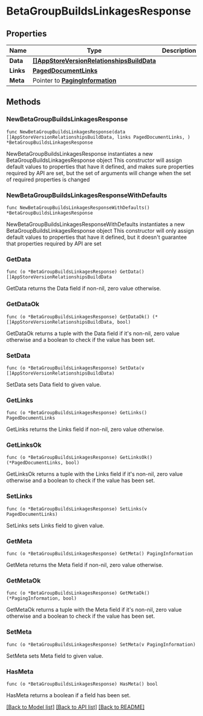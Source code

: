 # BetaGroupBuildsLinkagesResponse

## Properties

Name | Type | Description | Notes
------------ | ------------- | ------------- | -------------
**Data** | [**[]AppStoreVersionRelationshipsBuildData**](AppStoreVersionRelationshipsBuildData.md) |  | 
**Links** | [**PagedDocumentLinks**](PagedDocumentLinks.md) |  | 
**Meta** | Pointer to [**PagingInformation**](PagingInformation.md) |  | [optional] 

## Methods

### NewBetaGroupBuildsLinkagesResponse

`func NewBetaGroupBuildsLinkagesResponse(data []AppStoreVersionRelationshipsBuildData, links PagedDocumentLinks, ) *BetaGroupBuildsLinkagesResponse`

NewBetaGroupBuildsLinkagesResponse instantiates a new BetaGroupBuildsLinkagesResponse object
This constructor will assign default values to properties that have it defined,
and makes sure properties required by API are set, but the set of arguments
will change when the set of required properties is changed

### NewBetaGroupBuildsLinkagesResponseWithDefaults

`func NewBetaGroupBuildsLinkagesResponseWithDefaults() *BetaGroupBuildsLinkagesResponse`

NewBetaGroupBuildsLinkagesResponseWithDefaults instantiates a new BetaGroupBuildsLinkagesResponse object
This constructor will only assign default values to properties that have it defined,
but it doesn't guarantee that properties required by API are set

### GetData

`func (o *BetaGroupBuildsLinkagesResponse) GetData() []AppStoreVersionRelationshipsBuildData`

GetData returns the Data field if non-nil, zero value otherwise.

### GetDataOk

`func (o *BetaGroupBuildsLinkagesResponse) GetDataOk() (*[]AppStoreVersionRelationshipsBuildData, bool)`

GetDataOk returns a tuple with the Data field if it's non-nil, zero value otherwise
and a boolean to check if the value has been set.

### SetData

`func (o *BetaGroupBuildsLinkagesResponse) SetData(v []AppStoreVersionRelationshipsBuildData)`

SetData sets Data field to given value.


### GetLinks

`func (o *BetaGroupBuildsLinkagesResponse) GetLinks() PagedDocumentLinks`

GetLinks returns the Links field if non-nil, zero value otherwise.

### GetLinksOk

`func (o *BetaGroupBuildsLinkagesResponse) GetLinksOk() (*PagedDocumentLinks, bool)`

GetLinksOk returns a tuple with the Links field if it's non-nil, zero value otherwise
and a boolean to check if the value has been set.

### SetLinks

`func (o *BetaGroupBuildsLinkagesResponse) SetLinks(v PagedDocumentLinks)`

SetLinks sets Links field to given value.


### GetMeta

`func (o *BetaGroupBuildsLinkagesResponse) GetMeta() PagingInformation`

GetMeta returns the Meta field if non-nil, zero value otherwise.

### GetMetaOk

`func (o *BetaGroupBuildsLinkagesResponse) GetMetaOk() (*PagingInformation, bool)`

GetMetaOk returns a tuple with the Meta field if it's non-nil, zero value otherwise
and a boolean to check if the value has been set.

### SetMeta

`func (o *BetaGroupBuildsLinkagesResponse) SetMeta(v PagingInformation)`

SetMeta sets Meta field to given value.

### HasMeta

`func (o *BetaGroupBuildsLinkagesResponse) HasMeta() bool`

HasMeta returns a boolean if a field has been set.


[[Back to Model list]](../README.md#documentation-for-models) [[Back to API list]](../README.md#documentation-for-api-endpoints) [[Back to README]](../README.md)


